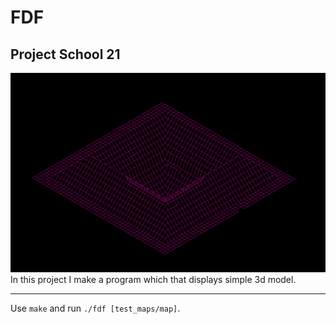 # FDF

## Project School 21
![Pylone](https://github.com/deladia/fdf/blob/master/screen/fdf.png?raw=true)
In this project I make a program which that displays simple 3d model.
***
Use `make` and run `./fdf [test_maps/map]`.
